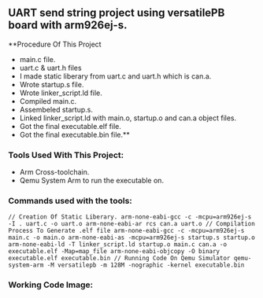 ## UART send string project using versatilePB board with arm926ej-s.

\*\*Procedure Of This Project

- main.c file.
- uart.c & uart.h files
- I made static liberary from uart.c and uart.h which is can.a.
- Wrote startup.s file.
- Wrote linker_script.ld file.
- Compiled main.c.
- Assembeled startup.s.
- Linked linker_script.ld with main.o, startup.o and can.a object files.
- Got the final executable.elf file.
- Got the final executable.bin file.\*\*

### Tools Used With This Project:

- Arm Cross-toolchain.
- Qemu System Arm to run the executable on.

### Commands used with the tools:

`// Creation Of Static Liberary.
arm-none-eabi-gcc -c -mcpu=arm926ej-s -I . uart.c -o uart.o
arm-none-eabi-ar rcs can.a uart.o
// Compilation Process To Generate .elf file
arm-none-eabi-gcc -c -mcpu=arm926ej-s main.c -o main.o
arm-none-eabi-as -mcpu=arm926ej-s startup.s startup.o
arm-none-eabi-ld -T linker_script.ld startup.o main.c can.a -o executable.elf -Map=map_file
arm-none-eabi-objcopy -O binary executable.elf executable.bin
// Running Code On Qemu Simulator
qemu-system-arm -M versatilepb -m 128M -nographic -kernel executable.bin`

### Working Code Image:
